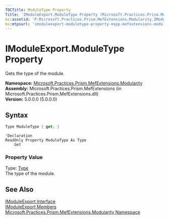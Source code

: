 ```yaml
---
TOCTitle: ModuleType Property
Title: 'IModuleExport.ModuleType Property (Microsoft.Practices.Prism.MefExtensions.Modularity)'
ms:assetid: 'P:Microsoft.Practices.Prism.MefExtensions.Modularity.IModuleExport.ModuleType'
ms:mtpsurl: 'imoduleexport-moduletype-property-mspp-mefextensions-modularity.md'
---
```



# IModuleExport.ModuleType Property

Gets the type of the module.

**Namespace:** [Microsoft.Practices.Prism.MefExtensions.Modularity](/patterns-practices/reference/mspp-mefextensions-modularity-namespace)<br/>
**Assembly:** Microsoft.Practices.Prism.MefExtensions (in Microsoft.Practices.Prism.MefExtensions.dll)<br/>
**Version:** 5.0.0.0 (5.0.0.0)

## Syntax

```C#
Type ModuleType { get; }
```

```VB
'Declaration
ReadOnly Property ModuleType As Type
	Get
```

### Property Value

Type: [Type](http://msdn.microsoft.com/en-us/library/42892f65)  
The type of the module.

## See Also

[IModuleExport Interface](/patterns-practices/reference/imoduleexport-interface-mspp-mefextensions-modularity)<br/>
[IModuleExport Members](/patterns-practices/reference/imoduleexport-members-mspp-mefextensions-modularity)<br/>
[Microsoft.Practices.Prism.MefExtensions.Modularity Namespace](/patterns-practices/reference/mspp-mefextensions-modularity-namespace)<br/>
